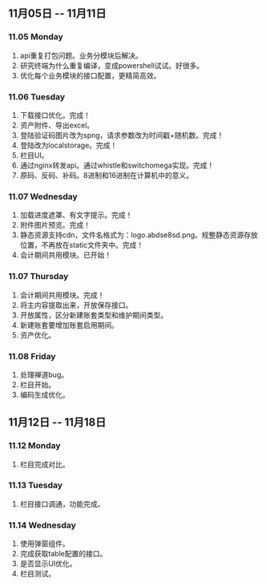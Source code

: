 ## 11月05日 -- 11月11日

### 11.05 Monday
1. api重复打包问题。业务分模块后解决。
2. 研究终端为什么重复编译，变成powershell试试。好很多。
3. 优化每个业务模块的接口配置，更精简高效。

### 11.06 Tuesday
1. 下载接口优化。完成！
2. 资产附件、导出excel。
3. 登陆验证码图片改为spng，请求参数改为时间戳+随机数。完成！
4. 登陆改为localstorage。完成！
5. 栏目UI。
6. 通过nginx转发api。通过whistle和switchomega实现。完成！
7. 原码、反码、补码。8进制和16进制在计算机中的意义。

### 11.07 Wednesday
1. 加载进度遮罩、有文字提示。完成！
2. 附件图片预览。完成！
3. 静态资源支持cdn，文件名格式为：logo.abdse8sd.png。规整静态资源存放位置，不再放在static文件夹中。完成！
4. 会计期间共用模块。已开始！

### 11.07 Thursday
1. 会计期间共用模块。完成！
  1. 将主内容提取出来，开放保存接口。
  2. 开放属性，区分新建账套类型和维护期间类型。
  3. 新建账套要增加账套启用期间。
2. 资产优化。

### 11.08 Friday
1. 处理禅道bug。
2. 栏目开始。
3. 编码生成优化。

## 11月12日 -- 11月18日

### 11.12 Monday
1. 栏目完成对比。

### 11.13 Tuesday
1. 栏目接口调通，功能完成。

### 11.14 Wednesday
1. 使用弹窗组件。
2. 完成获取table配置的接口。
3. 是否显示UI优化。
4. 栏目测试。